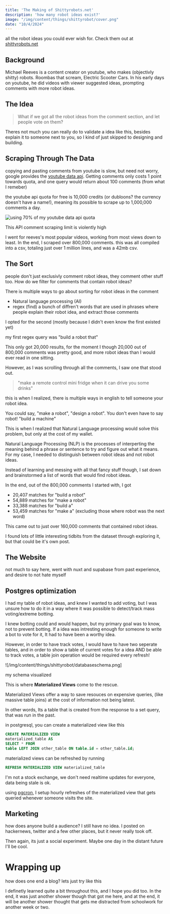 ```yaml
---
title: 'The Making of Shittyrobots.net'
description: 'how many robot ideas exist?'
image: "/img/content/things/shittyrobot/cover.png"
date: "10/4/2024"
---
```


all the robot ideas you could ever wish for. Check them out at [shittyrobots.net](https://shittyrobots.net) 

## Background

Michael Reeves is a content creator on youtube, who makes (objectivly shitty) robots. Roombas that scream, Electric Scooter Cars.
In his early days on youtube, he did videos with viewer suggested ideas, prompting comments with more robot ideas.

## The Idea

> What if we got all the robot ideas from the comment section, and let people vote on them?

Theres not much you can really do to validate a idea like this, besides explain it to someone next to you, so I kind of just skipped to designing and building.

## Scraping Through The Data

copying and pasting comments from youtube is slow, but need not worry, google provides the [youtube data api](https://developers.google.com/youtube/v3/docs).
Getting comments only costs 1 point towards quota, and one query would return about 100 comments (from what I remeber)

the youtube api quota for free is 10,000 credits (or dubloons? the currency doesn't have a name!), meaning its possible to scrape up to 1,000,000 comments a day.

![using 70% of my youtube data api quota](/img/content/things/shittyrobot/quotausage.png)
<figcaption>This API comment scraping limit is violently high</figcaption>

I went for reeves's most popular videos, working from most views down to least.
In the end, I scraped over 800,000 comments. this was all compiled into a csv, totaling just over 1 million lines, and was a 42mb csv.

## The Sort

people don't just exclusivly comment robot ideas, they comment other stuff too. How do we filter for comments that contain robot ideas? 

There is multiple ways to go about sorting for robot ideas in the comment

- Natural language processing (AI)
- regex (find) a bunch of diffren't words that are used in phrases where people explain their robot idea, and extract those comments

I opted for the second (mostly because I didn't even know the first existed yet)

my first regex query was "build a robot that"

This only got 20,000 results,
for the moment I though 20,000 out of 800,000 comments was pretty good, and more robot ideas than I would ever read in one sitting.

However, as I was scrolling through all the comments, I saw one that stood out.

> "make a remote control mini fridge when it can drive you some drinks"

this is when I realized, there is multiple ways in english to tell someone your robot idea.

You could say, "make a robot", "design a robot". You don't even have to say robot!
"build a machine"

This is when I realized that Natural Language processing would solve this problem, but only at the cost of my wallet.

Natural Language Processing (NLP) is the processes of interperting the meaning behind a phrase or sentence to try and figure out what it means. For my case, I needed to distinguish between robot ideas and not robot ideas.

Instead of learning and messing with all that fancy stuff though, I sat down and brainstormed a list of words that would find robot ideas.

In the end, out of the 800,000 comments I started with, I got 
- 20,407 matches for "build a robot"
- 54,889 matches for "make a robot"
- 33,388 matches for "build a"
- 53,459 matches for "make a" (excluding those where robot was the next word)

This came out to just over 160,000 comments that contained robot ideas.

I found lots of little interesting tidbits from the dataset through exploring it, but that could be it's own post.

## The Website

not much to say here, went with nuxt and supabase from past experience, and desire to not hate myself

## Postgres optimization

I had my table of robot ideas, and knew I wanted to add voting, but I was unsure how to do it in a way where it was possible to detect/track mass voting/extreme botting.

I knew botting could and would happen, but my primary goal was to know, not to prevent botting.
If a idea was intresting enough for someone to write a bot to vote for it, It had to have been a worthy idea.

However, in order to have track votes, I would have to have two seperate tables, and in order to show a table of current votes for a idea AND be able to track votes, a table join operation would be required every refresh!

![/img/content/things/shittyrobot/databaseschema.png]
<figcaption>my schema visualized</figcaption>

This is where **Materialized Views** come to the rescue. 

Materialized Views offer a way to save resouces on expensive queries, (like massive table joins) at the cost of information not being latest.

In other words, Its a table that is created from the response to a set query, that was run in the past.

in postgresql, you can create a materialized view like this

```sql
CREATE MATERIALIZED VIEW
materialized_table AS
SELECT * FROM
table LEFT JOIN other_table ON table.id = other_table.id;
```
	
materialized views can be refreshed by running	

```sql
REFRESH MATERIALIZED VIEW materialized_table
```

I'm not a stock exchange, we don't need realtime updates for everyone, data being stale is ok.

using [pgcron](https://github.com/citusdata/pg_cron), I setup hourly refreshes of the materialized view that gets queried whenever someone visits the site.

## Marketing 

how does anyone build a audience? I still have no idea. I posted on hackernews, twitter and a few other places, but it never really took off. 

Then again, its just a social experiment. Maybe one day in the distant future I'll be cool.

# Wrapping up

how does one end a blog? lets just try like this

I definetly learned quite a bit throughout this, and I hope you did too. In the end, it was just another shower though that got me here, and at the end, it will be another shower thought that gets me distracted from schoolwork for another week or two.

